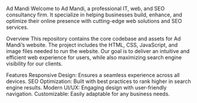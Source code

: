 Ad Mandi
Welcome to Ad Mandi, a professional IT, web, and SEO consultancy firm. It specialize in helping businesses build, enhance, and optimize their online presence with cutting-edge web solutions and SEO services.

Overview
This repository contains the core codebase and assets for Ad Mandi’s website. The project includes the HTML, CSS, JavaScript, and image files needed to run the website. Our goal is to deliver an intuitive and efficient web experience for users, while also maximizing search engine visibility for our clients.

Features
Responsive Design: Ensures a seamless experience across all devices.
SEO Optimization: Built with best practices to rank higher in search engine results.
Modern UI/UX: Engaging design with user-friendly navigation.
Customizable: Easily adaptable for any business needs.
